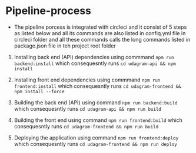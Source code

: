 # Pipeline-process

- The pipeline porcess is integrated with circleci and it consist of 5 steps as listed below and all its commands are also listed in confiq.yml file in circleci folder and all these commands calls the long commands listed in package.json file in teh project root folder

1. Installing back end (API) dependencies using commmand `npm run backend:install` which consequesntly runs `cd udagram-api && npm install`   

2. Installing front end dependencies using commmand `npm run frontend:install` which consequesntly runs `cd udagram-frontend && npm install --force`   

3. Building the back end (API) using command `npm run backend:build` which consequesntly runs `cd udagram-api && npm run build`  

4. Building the front end using command `npm run frontend:build` which consequesntly runs `cd udagram-frontend && npm run build`  

5. Deploying the application using command `npm run frontend:deploy` which consequesntly runs `cd udagram-frontend && npm run deploy`  

